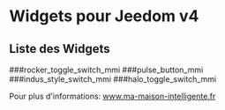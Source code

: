 # Widgets pour Jeedom v4

## Liste des Widgets

###rocker_toggle_switch_mmi
###pulse_button_mmi
###indus_style_switch_mmi
###halo_toggle_switch_mmi

Pour plus d'informations: www.ma-maison-intelligente.fr
